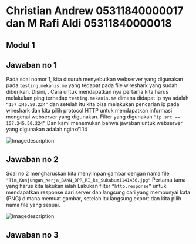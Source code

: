# Christian Andrew 05311840000017 dan M Rafi Aldi 05311840000018
## Modul 1 
## Jawaban no 1

Pada soal nomor 1, kita disuruh menyebutkan webserver yang digunakan pada ```testing.mekanis.me``` yang tedapat pada file wireshark yang sudah diberikan. 
Disini, . Cara untuk mendapatkan nya pertama kita harus melakukan ping terhadap ```testing.mekanis.me``` dimana didapat ip nya adalah ```“157.245.50.224”``` dan setelah itu kita bisa melakukan pencarian ip pada wireshark dan kita pilih protocol HTTP untuk mendapatkan informasi mengenai webserver yang digunakan. Filter yang digunakan ```“ip.src == 157.245.50.224”``` Dan kami menemukan bahwa jawaban untuk webserver yang digunakan adalah nginx/1.14

![Imagedescription](https://cdn.discordapp.com/attachments/691256969876471811/765910611740590080/unknown.png)

## Jawaban no 2 

Soal no 2 mengharuskan kita menyimpan gambar dengan nama file ```"Tim_Kunjungan_Kerja_BAKN_DPR_RI_ke_Sukabumi141436.jpg"``` Pertama tama yang harus kita lakukan ialah Lakukan filter ```“http.response”``` untuk mendapatkan response dari server dan langsung cari yang mempunyai kata (PNG) dimana memuat gambar, setelah itu langsung export dan kita pilih nama file yang sesuai.

![Imagedescription](https://cdn.discordapp.com/attachments/691256969876471811/765920266307764274/unknown.png)

## Jawaban no 3
